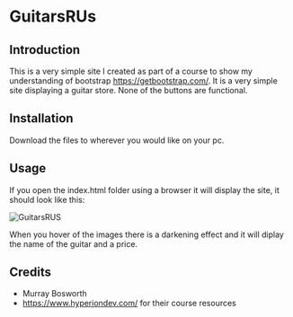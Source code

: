 # GuitarsRUs

## Introduction
This is a very simple site I created as part of a course to show my understanding of bootstrap https://getbootstrap.com/.
It is a very simple site displaying a guitar store. None of the buttons are functional.

## Installation
Download the files to wherever you would like on your pc.

## Usage
If you open the index.html folder using a browser it will display the site, it should look like this:

  ![GuitarsRUS](https://user-images.githubusercontent.com/15369629/219784188-6a38f725-f1a5-470b-be18-7294070fd888.PNG)

When you hover of the images there is a darkening effect and it will diplay the name of the guitar and a price.


## Credits
- Murray Bosworth
- https://www.hyperiondev.com/ for their course resources
